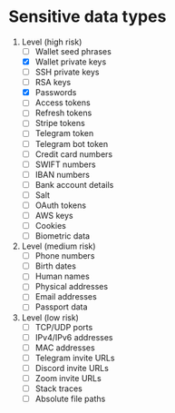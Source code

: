 # Sensitive data types

1. Level (high risk)
   - [ ] Wallet seed phrases
   - [x] Wallet private keys
   - [ ] SSH private keys
   - [ ] RSA keys
   - [x] Passwords
   - [ ] Access tokens
   - [ ] Refresh tokens
   - [ ] Stripe tokens
   - [ ] Telegram token
   - [ ] Telegram bot token
   - [ ] Credit card numbers
   - [ ] SWIFT numbers
   - [ ] IBAN numbers
   - [ ] Bank account details
   - [ ] Salt
   - [ ] OAuth tokens
   - [ ] AWS keys
   - [ ] Cookies
   - [ ] Biometric data

2. Level (medium risk)
   - [ ] Phone numbers
   - [ ] Birth dates
   - [ ] Human names
   - [ ] Physical addresses
   - [ ] Email addresses
   - [ ] Passport data

3. Level (low risk)
   - [ ] TCP/UDP ports
   - [ ] IPv4/IPv6 addresses
   - [ ] MAC addresses
   - [ ] Telegram invite URLs
   - [ ] Discord invite URLs
   - [ ] Zoom invite URLs
   - [ ] Stack traces
   - [ ] Absolute file paths
